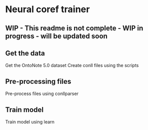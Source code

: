 # Neural coref trainer

## WIP - This readme is not complete - WIP in progress - will be updated soon

## Get the data
Get the OntoNote 5.0 dataset
Create conll files using the scripts

## Pre-processing files
Pre-process files using conllparser

## Train model
Train model using learn
